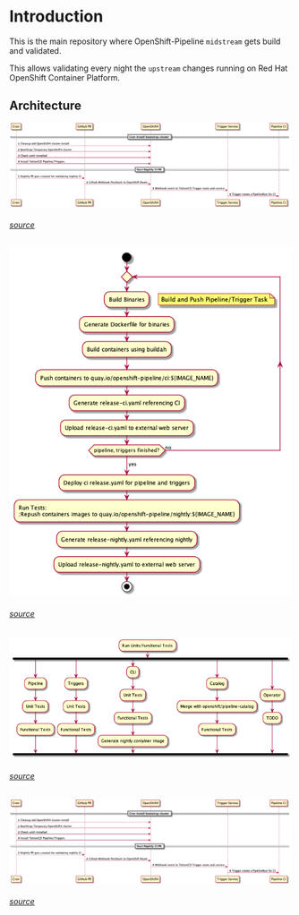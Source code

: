# Introduction

This is the main repository where OpenShift-Pipeline `midstream` gets build and validated.

This allows validating every night the `upstream` changes running on Red Hat
OpenShift Container Platform.


## Architecture

[![CRON Setup](docs/images/cron-setup.png)](docs/images/cron-setup.png)
###### [source](docs/diagrams/cron-setup.plantuml)


[![CRON Setup](docs/images/pipeline-cirun.png)](docs/images/pipeline-cirun.png)
###### [source](docs/diagrams/pipeline-cirun.plantuml)

[![CRON Setup](docs/images/run-test.png)](docs/images/run-test.png)
###### [source](docs/diagrams/run-test.plantuml)

[![CRON Setup](docs/images/cron-end.png)](docs/images/cron-end.png)
###### [source](docs/diagrams/cron-end.plantuml)
